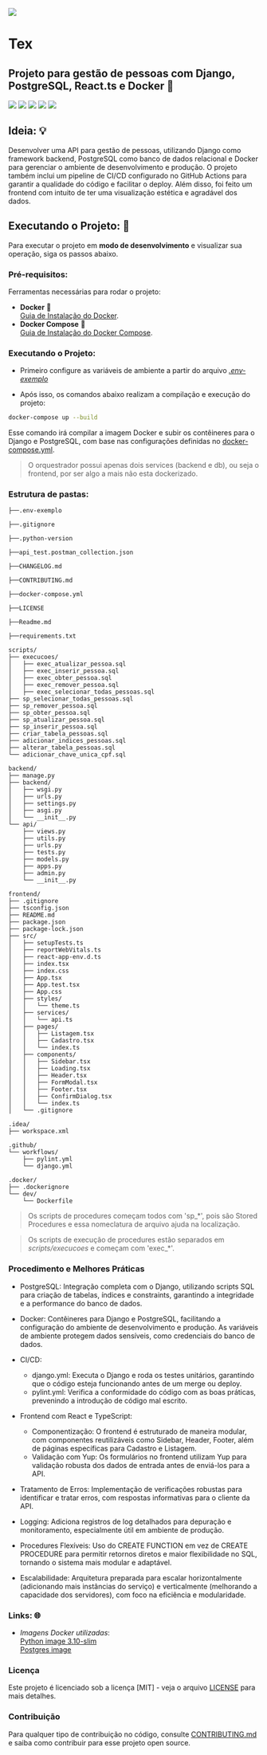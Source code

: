 ![](./public/data-tex-pequeno.png)

# Tex 

## Projeto para gestão de pessoas com Django, PostgreSQL, React.ts e Docker 🐳

<p float="left">
 <img src="https://img.shields.io/badge/Docker-2CA5E0?style=for-the-badge&logo=docker&logoColor=white">
 <img src="https://img.shields.io/badge/PostgreSQL-316192?style=for-the-badge&logo=postgresql&logoColor=white">
 <img src="https://img.shields.io/badge/Django-092E20?style=for-the-badge&logo=django&logoColor=white">
 <img src="https://img.shields.io/badge/React-61DAFB?style=for-the-badge&logo=react&logoColor=white">
 <img src="https://img.shields.io/badge/GitHub_Actions-2088FF?style=for-the-badge&logo=github-actions&logoColor=white">
</p>

## Ideia: 💡
Desenvolver uma API para gestão de pessoas, utilizando Django como framework backend, PostgreSQL como banco de dados relacional e Docker para gerenciar o ambiente de desenvolvimento e produção. O projeto também inclui um pipeline de CI/CD configurado no GitHub Actions para garantir a qualidade do código e facilitar o deploy. Além disso, foi feito um frontend com intuito de ter uma visualização estética e agradável dos dados. 

## Executando o Projeto: 🚀
Para executar o projeto em **modo de desenvolvimento** e visualizar sua operação, siga os passos abaixo.

### Pré-requisitos:
Ferramentas necessárias para rodar o projeto:
- **Docker** 🐳<br>
   [Guia de Instalação do Docker](https://docs.docker.com/get-docker/).
- **Docker Compose** 🐳<br>
   [Guia de Instalação do Docker Compose](https://docs.docker.com/compose/install/).
  
### Executando o Projeto:
- Primeiro configure as variáveis de ambiente a partir do arquivo [*.env-exemplo*](./.env-exemplo)

- Após isso, os comandos abaixo realizam a compilação e execução do projeto:

```sh
docker-compose up --build
```

Esse comando irá compilar a imagem Docker e subir os contêineres para o Django e PostgreSQL, com base nas configurações definidas no [docker-compose.yml](./docker-compose.yml).

> O orquestrador possui apenas dois services (backend e db), ou seja o frontend, por ser algo a mais não esta dockerizado.

### Estrutura de pastas:
```
├──.env-exemplo

├──.gitignore

├──.python-version

├──api_test.postman_collection.json

├──CHANGELOG.md

├──CONTRIBUTING.md

├──docker-compose.yml

├──LICENSE

├──Readme.md

├──requirements.txt

scripts/
├── execucoes/
│   ├── exec_atualizar_pessoa.sql
│   ├── exec_inserir_pessoa.sql
│   ├── exec_obter_pessoa.sql
│   ├── exec_remover_pessoa.sql
│   ├── exec_selecionar_todas_pessoas.sql
├── sp_selecionar_todas_pessoas.sql
├── sp_remover_pessoa.sql
├── sp_obter_pessoa.sql
├── sp_atualizar_pessoa.sql
├── sp_inserir_pessoa.sql
├── criar_tabela_pessoas.sql
├── adicionar_indices_pessoas.sql
├── alterar_tabela_pessoas.sql
└── adicionar_chave_unica_cpf.sql

backend/
├── manage.py
├── backend/
│   ├── wsgi.py
│   ├── urls.py
│   ├── settings.py
│   ├── asgi.py
│   └── __init__.py
└── api/
    ├── views.py
    ├── utils.py
    ├── urls.py
    ├── tests.py
    ├── models.py
    ├── apps.py
    ├── admin.py
    └── __init__.py

frontend/
├── .gitignore
├── tsconfig.json
├── README.md
├── package.json
├── package-lock.json
├── src/
│   ├── setupTests.ts
│   ├── reportWebVitals.ts
│   ├── react-app-env.d.ts
│   ├── index.tsx
│   ├── index.css
│   ├── App.tsx
│   ├── App.test.tsx
│   ├── App.css
│   ├── styles/
│   │   └── theme.ts
│   ├── services/
│   │   └── api.ts
│   ├── pages/
│   │   ├── Listagem.tsx
│   │   ├── Cadastro.tsx
│   │   └── index.ts
│   ├── components/
│   │   ├── Sidebar.tsx
│   │   ├── Loading.tsx
│   │   ├── Header.tsx
│   │   ├── FormModal.tsx
│   │   ├── Footer.tsx
│   │   ├── ConfirmDialog.tsx
│   │   └── index.ts
│   └── .gitignore

.idea/
├── workspace.xml

.github/
└── workflows/
    ├── pylint.yml
    └── django.yml

.docker/
├── .dockerignore
└── dev/
    └── Dockerfile
```
> Os scripts de procedures começam todos com 'sp_*', pois são Stored Procedures e essa nomeclatura de arquivo ajuda na localização.

> Os scripts de execução de procedures estão separados em _scripts/execucoes_ e começam com 'exec_*'.

### Procedimento e Melhores Práticas

- PostgreSQL: Integração completa com o Django, utilizando scripts SQL para criação de tabelas, índices e constraints, garantindo a integridade e a performance do banco de dados.

- Docker: Contêineres para Django e PostgreSQL, facilitando a configuração do ambiente de desenvolvimento e produção. As variáveis de ambiente protegem dados sensíveis, como credenciais do banco de dados.

- CI/CD:
    - django.yml: Executa o Django e roda os testes unitários, garantindo que o código esteja funcionando antes de um merge ou deploy.
    - pylint.yml: Verifica a conformidade do código com as boas práticas, prevenindo a introdução de código mal escrito.

- Frontend com React e TypeScript:
    - Componentização: O frontend é estruturado de maneira modular, com componentes reutilizáveis como Sidebar, Header, Footer, além de páginas específicas para Cadastro e Listagem.
    - Validação com Yup: Os formulários no frontend utilizam Yup para validação robusta dos dados de entrada antes de enviá-los para a API.

- Tratamento de Erros: Implementação de verificações robustas para identificar e tratar erros, com respostas informativas para o cliente da API.

- Logging: Adiciona registros de log detalhados para depuração e monitoramento, especialmente útil em ambiente de produção.

- Procedures Flexíveis: Uso do CREATE FUNCTION em vez de CREATE PROCEDURE para permitir retornos diretos e maior flexibilidade no SQL, tornando o sistema mais modular e adaptável.

- Escalabilidade: Arquitetura preparada para escalar horizontalmente (adicionando mais instâncias do serviço) e verticalmente (melhorando a capacidade dos servidores), com foco na eficiência e modularidade.

### Links: 🌐
- _Imagens Docker utilizadas_:<br>
<ins> [Python image 3.10-slim](https://hub.docker.com/layers/library/python/3.10-slim/images/sha256-0d15918ecae76250659ae3036ad1fc898f801f6cb803860bdf0cc4b27fe316dc) </ins> <br>
<ins> [Postgres image](https://hub.docker.com/_/postgres) </ins>

### Licença
Este projeto é licenciado sob a licença [MIT] - veja o arquivo [LICENSE](./LICENSE) para mais detalhes.

### Contribuição
Para qualquer tipo de contribuição no código, consulte [CONTRIBUTING.md](./CONTRIBUTING.md) e saiba como contribuir para esse projeto open source.
